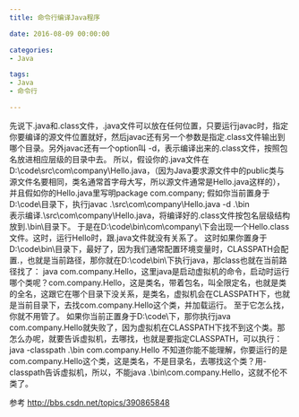 ```yaml
---
title: 命令行编译Java程序

date: 2016-08-09 00:00:00

categories:
- Java

tags:
- Java
- 命令行

---
```

先说下.java和.class文件，.java文件可以放在任何位置，只要运行javac时，指定你要编译的源文件位置就好，然后javac还有另一个参数是指定.class文件输出到哪个目录。另外javac还有一个option叫 -d，表示编译出来的.class文件，按照包名放进相应层级的目录中去。
所以，假设你的.java文件在D:\code\src\com\company\Hello.java，（因为Java要求源文件中的public类与源文件名要相同，类名通常首字母大写，所以源文件通常是Hello.java这样的），并且假如你的Hello.java里写明package com.company;
假如你当前置身于D:\code\目录下，执行javac .\src\com\company\Hello.java -d .\bin\
表示编译.\src\com\company\Hello.java，将编译好的.class文件按包名层级结构放到.\bin\目录下。
于是在D:\code\bin\com\company\下会出现一个Hello.class文件。这时，运行Hello时，跟.java文件就没有关系了。
这时如果你置身于D:\code\bin\目录下，最好了，因为我们通常配置环境变量时，CLASSPATH会配置.，也就是当前路径，那你就在D:\code\bin\下执行java，那class也就在当前路径找了：
java com.company.Hello，这里java是启动虚拟机的命令，启动时运行哪个类呢？com.company.Hello，这是类名，带着包名，叫全限定名，也就是类的全名，这跟它在哪个目录下没关系，是类名，虚拟机会在CLASSPATH下，也就是当前目录下，去找com.company.Hello这个类，并加载运行。
至于它怎么找，你就不用管了。
如果你当前正置身于D:\code\下，那你执行java com.company.Hello就失败了，因为虚拟机在CLASSPATH下找不到这个类。那怎么办呢，就要告诉虚拟机，去哪找，也就是要指定CLASSPATH，可以执行：java -classpath .\bin com.company.Hello
不知道你能不能理解，你要运行的是com.company.Hello这个类，这是类名，不是目录名，去哪找这个类？用-classpath告诉虚拟机，所以，不能java .\bin\com.company.Hello，这就不伦不类了。

参考
http://bbs.csdn.net/topics/390865848